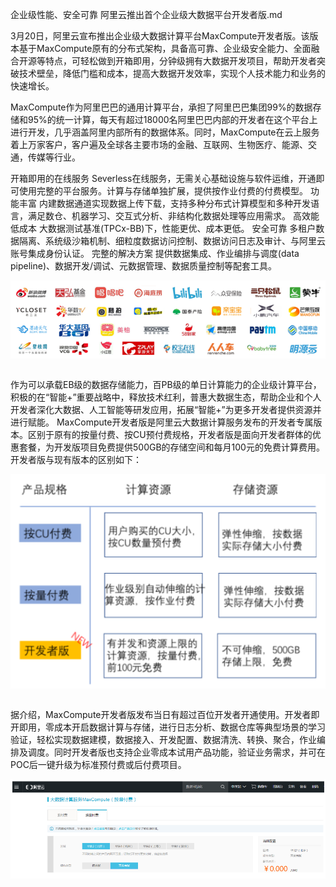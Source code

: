 企业级性能、安全可靠 阿里云推出首个企业级大数据平台开发者版.md

3月20日，阿里云宣布推出企业级大数据计算平台MaxCompute开发者版。该版本基于MaxCompute原有的分布式架构，具备高可靠、企业级安全能力、全面融合开源等特点，可轻松做到开箱即用，分钟级拥有大数据开发项目，帮助开发者突破技术壁垒，降低门槛和成本，提高大数据开发效率，实现个人技术能力和业务的快速增长。

MaxCompute作为阿里巴巴的通用计算平台，承担了阿里巴巴集团99%的数据存储和95%的统一计算，每天有超过18000名阿里巴巴内部的开发者在这个平台上进行开发，几乎涵盖阿里内部所有的数据体系。同时，MaxCompute在云上服务着上万家客户，客户遍及全球各主要市场的金融、互联网、生物医疗、能源、交通，传媒等行业。

开箱即用的在线服务
Severless在线服务，无需关心基础设施与软件运维，开通即可使用完整的平台服务。计算与存储单独扩展，提供按作业付费的付费模型。
功能丰富
内建数据通道实现数据上传下载，支持多种分布式计算模型和多种开发语言，满足数仓、机器学习、交互式分析、非结构化数据处理等应用需求。
高效能低成本
大数据测试基准(TPCx-BB)下，性能更优、成本更低。
安全可靠
多租户数据隔离、系统级沙箱机制、细粒度数据访问控制、数据访问日志及审计、与阿里云账号集成身份认证。
完整的解决方案
提供数据集成、作业编排与调度(data pipeline)、数据开发/调试、元数据管理、数据质量控制等配套工具。

<div style="text-align:center" align="center">
<img src="/images/企业级性能、安全可靠 阿里云推出首个企业级大数据平台开发者版1.png" align="center" />
</div>
</br>

作为可以承载EB级的数据存储能力，百PB级的单日计算能力的企业级计算平台，积极的在“智能+”重要战略中，释放技术红利，普惠大数据生态，帮助企业和个人开发者深化大数据、人工智能等研发应用，拓展“智能+”为更多开发者提供资源并进行赋能。
MaxCompute开发者版是阿里云大数据计算服务发布的开发者专属版本。区别于原有的按量付费、按CU预付费规格，开发者版是面向开发者群体的优惠套餐，为开发版项目免费提供500GB的存储空间和每月100元的免费计算费用。
开发者版与现有版本的区别如下：

<div style="text-align:center" align="center">
<img src="/images/企业级性能、安全可靠 阿里云推出首个企业级大数据平台开发者版2.png" align="center" />
</div>
</br>

据介绍，MaxCompute开发者版发布当日有超过百位开发者开通使用。开发者即开即用，零成本开启数据计算与存储，进行日志分析、数据仓库等典型场景的学习验证，轻松实现数据建模，数据接入、开发配置、数据清洗、转换、聚合，作业编排及调度。同时开发者版也支持企业零成本试用产品功能，验证业务需求，并可在POC后一键升级为标准预付费或后付费项目。

<div style="text-align:center" align="center">
<img src="/images/企业级性能、安全可靠 阿里云推出首个企业级大数据平台开发者版3.png" align="center" />
</div>
